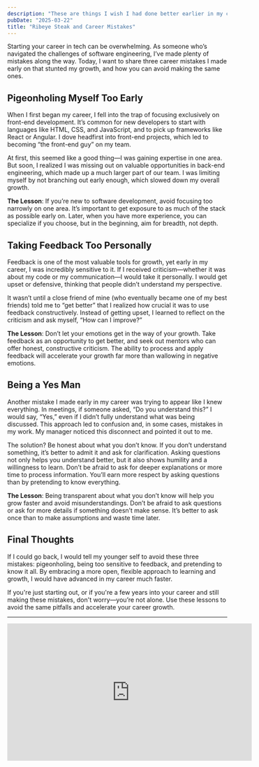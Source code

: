 ```yaml
---
description: "These are things I wish I had done better earlier in my career."
pubDate: "2025-03-22"
title: "Ribeye Steak and Career Mistakes"
---
```


Starting your career in tech can be overwhelming. As someone who’s navigated the challenges of software engineering, I’ve made plenty of mistakes along the way. Today, I want to share three career mistakes I made early on that stunted my growth, and how you can avoid making the same ones.

## Pigeonholing Myself Too Early

When I first began my career, I fell into the trap of focusing exclusively on front-end development. It’s common for new developers to start with languages like HTML, CSS, and JavaScript, and to pick up frameworks like React or Angular. I dove headfirst into front-end projects, which led to becoming “the front-end guy” on my team.

At first, this seemed like a good thing—I was gaining expertise in one area. But soon, I realized I was missing out on valuable opportunities in back-end engineering, which made up a much larger part of our team. I was limiting myself by not branching out early enough, which slowed down my overall growth.

**The Lesson**: If you’re new to software development, avoid focusing too narrowly on one area. It’s important to get exposure to as much of the stack as possible early on. Later, when you have more experience, you can specialize if you choose, but in the beginning, aim for breadth, not depth.

## Taking Feedback Too Personally

Feedback is one of the most valuable tools for growth, yet early in my career, I was incredibly sensitive to it. If I received criticism—whether it was about my code or my communication—I would take it personally. I would get upset or defensive, thinking that people didn’t understand my perspective.

It wasn’t until a close friend of mine (who eventually became one of my best friends) told me to “get better” that I realized how crucial it was to use feedback constructively. Instead of getting upset, I learned to reflect on the criticism and ask myself, “How can I improve?”

**The Lesson**: Don’t let your emotions get in the way of your growth. Take feedback as an opportunity to get better, and seek out mentors who can offer honest, constructive criticism. The ability to process and apply feedback will accelerate your growth far more than wallowing in negative emotions.

## Being a Yes Man

Another mistake I made early in my career was trying to appear like I knew everything. In meetings, if someone asked, “Do you understand this?” I would say, “Yes,” even if I didn’t fully understand what was being discussed. This approach led to confusion and, in some cases, mistakes in my work. My manager noticed this disconnect and pointed it out to me.

The solution? Be honest about what you don’t know. If you don’t understand something, it’s better to admit it and ask for clarification. Asking questions not only helps you understand better, but it also shows humility and a willingness to learn. Don’t be afraid to ask for deeper explanations or more time to process information. You’ll earn more respect by asking questions than by pretending to know everything.

**The Lesson**: Being transparent about what you don’t know will help you grow faster and avoid misunderstandings. Don’t be afraid to ask questions or ask for more details if something doesn’t make sense. It’s better to ask once than to make assumptions and waste time later.

## Final Thoughts

If I could go back, I would tell my younger self to avoid these three mistakes: pigeonholing, being too sensitive to feedback, and pretending to know it all. By embracing a more open, flexible approach to learning and growth, I would have advanced in my career much faster.

If you're just starting out, or if you're a few years into your career and still making these mistakes, don't worry—you’re not alone. Use these lessons to avoid the same pitfalls and accelerate your career growth.

---

<iframe title="A video I made about mistakes I made earlier in my career" width="560" height="315" class="mt-5 w-full" src="https://www.youtube.com/embed/BBMIJWUBo2s?si=giJEZse433Yx_0JD" title="YouTube video player" frameborder="0" allow="accelerometer; autoplay; clipboard-write; encrypted-media; gyroscope; picture-in-picture; web-share" referrerpolicy="strict-origin-when-cross-origin" allowfullscreen></iframe>
